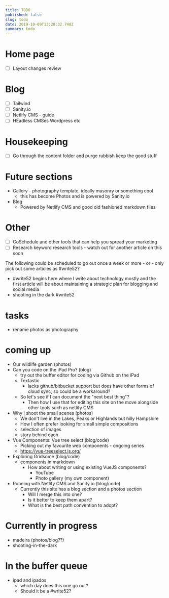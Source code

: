 ```yaml
---
title: TODO
published: false
slug: todo
date: 2019-10-09T13:28:32.748Z
summary: todo
---
```

# Home page
- [ ] Layout changes review 
# Blog
- [ ] Tailwind
- [ ] Sanity.io 
- [ ] Netlify CMS - guide
- [ ] HEadless CMSes Wordpress etc

# Housekeeping
- [ ] Go through the content folder and purge rubbish keep the good stuff 

# Future sections
* Gallery - photography template, ideally masonry or something cool
  * this has become Photos and is powered by Sanity.io
* Blog
  * Powered by Netlify CMS and good old fashioned markdown files


# Other
- [ ] CoSchedule and other tools that can help you spread your marketing
- [ ] Research keyword research tools - watch out for another article on this soon

The following could be scheduled to go out once a week or more - or - only pick out some articles as #write52?

- #write52 begins here where I write about technology mostly and the first article will be about maintaining a strategic plan for blogging and social media
- shooting in the dark #write52

# tasks
- rename photos as photography
  
# coming up
- Our wildlife garden (photos)
- Can you code on the iPad Pro? (blog)
  - try out the buffer editor for coding via Github on the iPad
  - Textastic
    - lacks github/bitbucket support but does have other forms of cloud sync, so could be a workaround?
  - So let's see if I can document the "next best thing"?
    - Then how I use that for editing this site on the move alongside other tools such as netlify CMS
- Why I shoot the small scenes (photos)
  - We don't live in the Lakes, Peaks or Highlands but hilly Hampshire
  - How I often prefer looking for small simple compositions
  - selection of images
  - story behind each
- Vue Components: Vue tree select (blog/code)
  - Picking out my favourite web components - ongoing series
  - https://vue-treeselect.js.org/
- Exploring Gridsome (blog/code)
  - components in markdown
    - How about writing or using existing VueJS components?
      - YouTube
      - Photo gallery (my own component)
- Running with Netlify CMS and Sanity.io (blog/code)
  - Currently this site has a blog section and a photos section
    - Will I merge this into one?
    - Is it better to keep them apart?
    - What is the best path convention to adopt?
  
# Currently in progress
- madeira (photos/blog??)
- shooting-in-the-dark 

# In the buffer queue
- ipad and ipados
  - which day does this one go out?
  - Should it be a #write52?
